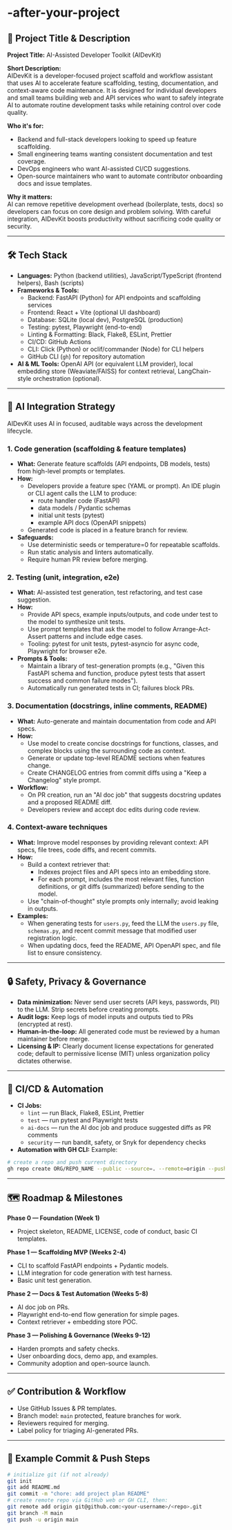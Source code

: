 # -after-your-project
## 🔖 Project Title & Description

**Project Title:** AI-Assisted Developer Toolkit (AIDevKit)

**Short Description:**  
AIDevKit is a developer-focused project scaffold and workflow assistant that uses AI to accelerate feature scaffolding, testing, documentation, and context-aware code maintenance. It is designed for individual developers and small teams building web and API services who want to safely integrate AI to automate routine development tasks while retaining control over code quality.

**Who it's for:**  
- Backend and full-stack developers looking to speed up feature scaffolding.  
- Small engineering teams wanting consistent documentation and test coverage.  
- DevOps engineers who want AI-assisted CI/CD suggestions.  
- Open-source maintainers who want to automate contributor onboarding docs and issue templates.

**Why it matters:**  
AI can remove repetitive development overhead (boilerplate, tests, docs) so developers can focus on core design and problem solving. With careful integration, AIDevKit boosts productivity without sacrificing code quality or security.

---

## 🛠️ Tech Stack

- **Languages:** Python (backend utilities), JavaScript/TypeScript (frontend helpers), Bash (scripts)  
- **Frameworks & Tools:**  
  - Backend: FastAPI (Python) for API endpoints and scaffolding services  
  - Frontend: React + Vite (optional UI dashboard)  
  - Database: SQLite (local dev), PostgreSQL (production)  
  - Testing: pytest, Playwright (end-to-end)  
  - Linting & Formatting: Black, Flake8, ESLint, Prettier  
  - CI/CD: GitHub Actions  
  - CLI: Click (Python) or oclif/commander (Node) for CLI helpers  
  - GitHub CLI (`gh`) for repository automation
- **AI & ML Tools:** OpenAI API (or equivalent LLM provider), local embedding store (Weaviate/FAISS) for context retrieval, LangChain-style orchestration (optional).

---

## 🧠 AI Integration Strategy

AIDevKit uses AI in focused, auditable ways across the development lifecycle.

### 1. Code generation (scaffolding & feature templates)
- **What:** Generate feature scaffolds (API endpoints, DB models, tests) from high-level prompts or templates.
- **How:**  
  - Developers provide a feature spec (YAML or prompt). An IDE plugin or CLI agent calls the LLM to produce:
    - route handler code (FastAPI)  
    - data models / Pydantic schemas  
    - initial unit tests (pytest)  
    - example API docs (OpenAPI snippets)  
  - Generated code is placed in a feature branch for review.
- **Safeguards:**  
  - Use deterministic seeds or temperature=0 for repeatable scaffolds.  
  - Run static analysis and linters automatically.  
  - Require human PR review before merging.

### 2. Testing (unit, integration, e2e)
- **What:** AI-assisted test generation, test refactoring, and test case suggestion.
- **How:**  
  - Provide API specs, example inputs/outputs, and code under test to the model to synthesize unit tests.  
  - Use prompt templates that ask the model to follow Arrange-Act-Assert patterns and include edge cases.  
  - Tooling: pytest for unit tests, pytest-asyncio for async code, Playwright for browser e2e.
- **Prompts & Tools:**  
  - Maintain a library of test-generation prompts (e.g., "Given this FastAPI schema and function, produce pytest tests that assert success and common failure modes").  
  - Automatically run generated tests in CI; failures block PRs.

### 3. Documentation (docstrings, inline comments, README)
- **What:** Auto-generate and maintain documentation from code and API specs.
- **How:**  
  - Use model to create concise docstrings for functions, classes, and complex blocks using the surrounding code as context.  
  - Generate or update top-level README sections when features change.  
  - Create CHANGELOG entries from commit diffs using a "Keep a Changelog" style prompt.
- **Workflow:**  
  - On PR creation, run an "AI doc job" that suggests docstring updates and a proposed README diff.  
  - Developers review and accept doc edits during code review.

### 4. Context-aware techniques
- **What:** Improve model responses by providing relevant context: API specs, file trees, code diffs, and recent commits.
- **How:**  
  - Build a context retriever that:
    - Indexes project files and API specs into an embedding store.  
    - For each prompt, includes the most relevant files, function definitions, or git diffs (summarized) before sending to the model.  
  - Use "chain-of-thought" style prompts only internally; avoid leaking in outputs.
- **Examples:**  
  - When generating tests for `users.py`, feed the LLM the `users.py` file, `schemas.py`, and recent commit message that modified user registration logic.
  - When updating docs, feed the README, API OpenAPI spec, and file list to ensure consistency.

---

## 🔒 Safety, Privacy & Governance

- **Data minimization:** Never send user secrets (API keys, passwords, PII) to the LLM. Strip secrets before creating prompts.  
- **Audit logs:** Keep logs of model inputs and outputs tied to PRs (encrypted at rest).  
- **Human-in-the-loop:** All generated code must be reviewed by a human maintainer before merge.  
- **Licensing & IP:** Clearly document license expectations for generated code; default to permissive license (MIT) unless organization policy dictates otherwise.

---

## 🔁 CI/CD & Automation

- **CI Jobs:**  
  - `lint` — run Black, Flake8, ESLint, Prettier  
  - `test` — run pytest and Playwright tests  
  - `ai-docs` — run the AI doc job and produce suggested diffs as PR comments  
  - `security` — run bandit, safety, or Snyk for dependency checks
- **Automation with GH CLI:** Example:
```bash
# create a repo and push current directory
gh repo create ORG/REPO_NAME --public --source=. --remote=origin --push
```

---

## 🗺️ Roadmap & Milestones

**Phase 0 — Foundation (Week 1)**
- Project skeleton, README, LICENSE, code of conduct, basic CI templates.

**Phase 1 — Scaffolding MVP (Weeks 2-4)**
- CLI to scaffold FastAPI endpoints + Pydantic models.
- LLM integration for code generation with test harness.
- Basic unit test generation.

**Phase 2 — Docs & Test Automation (Weeks 5-8)**
- AI doc job on PRs.
- Playwright end-to-end flow generation for simple pages.
- Context retriever + embedding store POC.

**Phase 3 — Polishing & Governance (Weeks 9-12)**
- Harden prompts and safety checks.
- User onboarding docs, demo app, and examples.
- Community adoption and open-source launch.

---

## ✅ Contribution & Workflow

- Use GitHub Issues & PR templates.  
- Branch model: `main` protected, feature branches for work.  
- Reviewers required for merging.  
- Label policy for triaging AI-generated PRs.

---

## 📝 Example Commit & Push Steps

```bash
# initialize git (if not already)
git init
git add README.md
git commit -m "chore: add project plan README"
# create remote repo via GitHub web or GH CLI, then:
git remote add origin git@github.com:<your-username>/<repo>.git
git branch -M main
git push -u origin main
```

